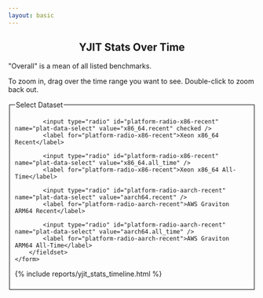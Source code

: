 ```yaml
---
layout: basic
---
```

<script src="https://d3js.org/d3.v5.js"></script>

<h2 style="text-align: center;">YJIT Stats Over Time</h2>

<p>
  "Overall" is a mean of all listed benchmarks.
</p>

<p>
  To zoom in, drag over the time range you want to see. Double-click to zoom back out.
</p>

<script>
var timeParser = d3.timeParse("%Y %m %d %H %M %S");
var timePrinter = d3.timeFormat("%b %d %I%p");
var data_series;
var all_series_time_range;
var all_series_value_range;

document.timeline_data = {} // For sharing data w/ handlers
</script>

<div class="timeline_report">
    <form>
        <fieldset id="plat-select-fieldset" style="border: 1px solid black">
            <legend>Select Dataset</legend>

            <input type="radio" id="platform-radio-x86-recent" name="plat-data-select" value="x86_64.recent" checked />
            <label for="platform-radio-x86-recent">Xeon x86_64 Recent</label>

            <input type="radio" id="platform-radio-x86-recent" name="plat-data-select" value="x86_64.all_time" />
            <label for="platform-radio-x86-recent">Xeon x86_64 All-Time</label>

            <input type="radio" id="platform-radio-aarch-recent" name="plat-data-select" value="aarch64.recent" />
            <label for="platform-radio-aarch-recent">AWS Graviton ARM64 Recent</label>

            <input type="radio" id="platform-radio-aarch-recent" name="plat-data-select" value="aarch64.all_time" />
            <label for="platform-radio-aarch-recent">AWS Graviton ARM64 All-Time</label>
        </fieldset>
    </form>
{% include reports/yjit_stats_timeline.html %}
</div>

<script>
    // D3 line graph is based on https://www.d3-graph-gallery.com/graph/line_basic.html

    // set the dimensions and margins of the graph
    var margin = {top: 10, right: 30, bottom: 70, left: 40},
        width = 800 - margin.left - margin.right,
        height = 400 - margin.top - margin.bottom;

    // append the svg object to the body of the page
    var svg = d3.select("#timeline_rs_chart")
    .append("svg")
        .attr("viewBox", "0 0 " + (width + margin.left + margin.right) + " " + (height + margin.top + margin.bottom))
        .attr("xmlns", "http://www.w3.org/2000/svg")
        .attr("xmlns:xlink", "http://www.w3.org/1999/xlink")
        //.attr("width", width + margin.left + margin.right)
        //.attr("height", height + margin.top + margin.bottom)
    .append("g")
        .attr("transform",
            "translate(" + margin.left + "," + margin.top + ")");

    // Add X axis --> it is a date format
    var x = d3.scaleTime()
        .domain([0, 1])
        .range([ 0, width ]);
    //.domain(d3.extent(all_series_time_range))
    document.timeline_data.x_axis_function = x; /* Export for the event handlers */
    var xAxis = d3.axisBottom(x);
    var xAxisGroup = svg.append("g")
        .attr("transform", "translate(0," + height + ")")
        .attr("class", "x_axis_group")
        .call(xAxis)
    .selectAll("text")
        .attr("transform", "rotate(-60)")
        .style("text-anchor", "end");
    document.timeline_data.x_axis = xAxis;
    document.timeline_data.x_axis_group = xAxisGroup;

    // Add Y axis
    var y = d3.scaleLinear()
        .domain([0, 1.0])  // Dynamically generate later
        .range([ height, 0 ]);
    document.timeline_data.y_axis_function = y; /* Export for the event handlers */
    document.timeline_data.y_axis = d3.axisLeft(y);
    let formatValue = d3.format(".2s");
    document.timeline_data.y_axis.tickFormat(function (d) { return formatValue(d); });
    document.timeline_data.top_svg_group = svg.append("g")
        .call(document.timeline_data.y_axis);

    var clip = svg.append("defs").append("svg:clipPath")
        .attr("id", "clip")
        .append("svg:rect")
        .attr("width", width + 30 )
        .attr("height", height )
        .attr("x", 0)
        .attr("y", 0);

    // Code borrowed from https://d3-graph-gallery.com/graph/line_brushZoom.html
    var idleTimeout = null;

    function idled() { idleTimeout = null; }

    function updateChart() {

        const extent = d3.event.selection

        // If no selection, back to initial coordinate. Otherwise, update X axis domain
        if (!extent) {
            if (!idleTimeout) {
                return (idleTimeout = setTimeout(idled, 350)); // This allows to wait a little bit
            }
            x.domain(d3.extent(all_series_time_range));
        } else {
            x.domain([x.invert(extent[0]), x.invert(extent[1])]);
            // Remove the grey brush area as soon as the selection has been done
            document.timeline_data.top_svg_group.select(".brush").call(brush.move, null);
        }
        // Update axis and circle position
        // Note: this doesn't seem to work with the other update function. Why not?
        xAxisGroup.transition().duration(1000).call(xAxis)
        svg
            .selectAll(".centerdot.circle")
            .transition().duration(1000)
            .attr("cx", function(d) { return x(d.time) } )
            .attr("cy", function(d) { return y(d[document.timeline_data.current_stat]) } )

        svg
            .selectAll(".line")
            .transition().duration(1000)
            .attr("d", d3.line()
                .x(function(d) { return x(d.time) })
                .y(function(d) { return y(d[document.timeline_data.current_stat]) })
            );
    }

    var brush = d3.brushX()                 // Add the brush feature using the d3.brush function
        .extent( [ [0,0], [width,height] ] ) // initialise the brush area: start at 0,0 and finishes at width,height: it means I select the whole graph area
        .on("end", updateChart);

    document.timeline_data.top_svg_group
        .append("g")
        .attr("class", "brush")
        .call(brush);

    function updateDomainsAndAxesFromData() {
        // Find the new data scale based on visible series
        var minY = 0.0;
        var maxY = 1.0;
        var minX = data_series[0].time_range[0];
        var maxX = data_series[0].time_range[1];
        data_series.forEach(function (series) {
            let valueRange = series.value_range[document.timeline_data.current_stat];
            if(series.visible && valueRange[0] < minY) {
                minY = valueRange[0];
            }
            if(series.visible && valueRange[1] > maxY) {
                maxY = valueRange[1];
            }
            if(series.visible && series.time_range[0] < minX) {
                minX = series.time_range[0];
            }
            if(series.visible && series.time_range[1] > maxX) {
                maxX = series.time_range[1];
            }
        });
        var yAxis = document.timeline_data.y_axis;
        var yAxisFunc = document.timeline_data.y_axis_function;

        var xAxis = document.timeline_data.x_axis;
        var xAxisFunc = document.timeline_data.x_axis_function;

        yAxisFunc.domain([minY, maxY]);
        yAxis.scale(yAxisFunc);
        document.timeline_data.top_svg_group.call(yAxis);

        xAxisFunc.domain([minX, maxX]);
        xAxis.scale(xAxisFunc);
        document.timeline_data.x_axis_group.call(xAxis);

        all_series_time_range = [minX, maxX];
    }

    // Using JS values like data_series, update the SVG graph data
    function updateGraphFromData() {
        updateDomainsAndAxesFromData();

        // Add top-level SVG groups for data series
        svg.selectAll("g.svg_tl_data")
            .data(data_series, (item) => item.name)
            .join("g")
                .attr("class", d => "svg_tl_data " + d.name)
                .attr("visibility", d => d.visible ? "visible" : "hidden")
                ;

        data_series.forEach(function(item) {
            var group = svg.select("svg g.svg_tl_data." + item.name);

            // Add the graph line
            var lines = group.selectAll("path")
                .data([item.data])
                .join("path")
                .attr("class", "line")
                .attr("fill", "none")
                .attr("stroke", item.color)
                .attr("stroke-width", 1.5)
                .attr("d", d3.line()
                .x(function(d) { return x(d.time) })
                .y(function(d) { return y(d[document.timeline_data.current_stat]) })
                ).attr("clip-path", "url(#clip)");

            // Add a circle at each datapoint
            var circles = group.selectAll("circle.centerdot." + item.name)
                .data(item.data, (d) => d.time).join("circle")
                .attr("class", "circle centerdot " + item.name)
                .attr("fill", item.color)
                .attr("r", 1.5)
                .attr("cx", function(d) { return x(d.time) } )
                .attr("cy", function(d) { return y(d[document.timeline_data.current_stat]) } )
                .attr("data-tooltip", function(d) {
                    return item.benchmark + " at " + timePrinter(d.time) + ": " +
                        (d[document.timeline_data.current_stat]).toFixed(1) +
                        "<br/>" + item.platform + " Ruby " + d.ruby_desc;
                })
                .attr("clip-path", "url(#clip)");
        });
    }

    function rescaleGraphFromFetchedData() {
        updateAllFromCheckboxes();
        updateGraphFromData();
    }

    // Default to x86_64 recent-only data
    fetch("/reports/timeline/yjit_stats_timeline.data.x86_64.recent.js").then(function (response) {
        return response.text();
    }).then(function (data) {
        eval(data);
        updateGraphFromData();
        rescaleGraphFromFetchedData();

        // If anybody clicks a platform radio button, send a new request and cancel the old one, if any.
        document.addEventListener('click', function(event) {
            // Did they click a platform radio button? If not, we ignore it.
            if(!event.target.matches('#plat-select-fieldset input[type="radio"]')) return;

            var newDataSet = event.target.value;
            fetch("/reports/timeline/yjit_stats_timeline.data." + newDataSet + ".js").then(response => response.text())
                .then(function(data) {
                    eval(data);
                    rescaleGraphFromFetchedData();
                });
        });

    });

    // Handle legend, checkboxes and stats dropdown
    document.getElementById("bottom_selection_checkboxes").style.display = "block";
    var checkboxes = document.querySelectorAll("#bottom_selection_checkboxes li input");
    var stats_select = document.getElementById("stat_field_dropdown_select");

    function setHashParamFromCheckboxes() {
        //console.log("setHashParamFromCheckboxes");
        var newHash = document.timeline_data.current_stat;
        checkboxes.forEach(function (cb) {
            if(cb.checked) {
                var bench = cb.getAttribute("data-benchmark");
                newHash += "+" + bench
            }
        });

        window.location.hash = newHash;
    }

    function setCheckboxesFromHashParam() {
        var hash = window.location.hash;
        var benchmarks = hash.slice(1).split("+");
        document.timeline_data.current_stat = benchmarks.shift();
        stats_select.value = document.timeline_data.current_stat;

        var benchHash = {};
        benchmarks.forEach(function (bench) {
            benchHash[bench] = true;
        });

        checkboxes.forEach(function (cb) {
            var bench = cb.getAttribute("data-benchmark");
            if(benchHash[bench]) {
                if(!cb.checked) {
                    cb.checked = true;
                }
            } else {
                if(cb.checked) {
                    cb.checked = false;
                }
            }
        });
    }

    function updateAllFromCheckboxes() {
        checkboxes.forEach(function (cb) {
            updateAllFromCheckbox(cb);
        });
    }

    function updateAllFromCheckbox(cb) {
        var bench = cb.getAttribute("data-benchmark");
        var legendBox = document.querySelector("#timeline_legend_child li[data-benchmark=\"" + bench + "\"]");
        var graphSeries = document.querySelector("svg g.prod_ruby_with_yjit-" + bench);

        var thisDataSeries;
        if(data_series) {
            data_series.forEach(function (series) {
                if(series.config == (series.platform + "_prod_ruby_with_yjit") && series.benchmark == bench) {
                    thisDataSeries = series;
                }
            });
        }

        if(cb.checked) {
            /* Make series visible */
            if(thisDataSeries) { thisDataSeries.visible = true; }
            legendBox.style.display = "inline-block";
            if(graphSeries) { graphSeries.style.visibility = "visible"; }
        } else {
            /* Make series invisible */
            if(thisDataSeries) { thisDataSeries.visible = false; }
            legendBox.style.display = "none";
            if(graphSeries) { graphSeries.style.visibility = "hidden"; }
        }

    }

    window.addEventListener("hashchange", function () {
        setCheckboxesFromHashParam();
        updateAllFromCheckboxes();
    });
    stats_select.addEventListener("change", function () {
        // Set up new timeline_data.current_stat
        document.timeline_data.current_stat = stats_select.value;
        console.log("Setting current stat to", document.timeline_data.current_stat);

        setHashParamFromCheckboxes(); // new current_stat goes into the hashparam
        updateGraphFromData();
    });

    setCheckboxesFromHashParam();
    updateAllFromCheckboxes();

    checkboxes.forEach(function (cb) {
        cb.addEventListener('change', function (event) {
            updateAllFromCheckbox(this);
            updateGraphFromData();
            setHashParamFromCheckboxes();
        });
    });
</script>
